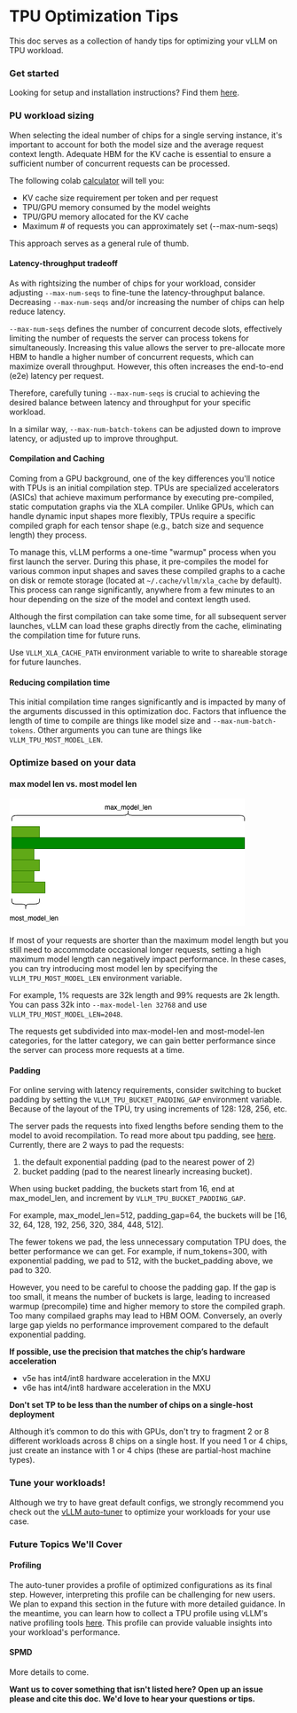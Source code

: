 # TPU Optimization Tips

This doc serves as a collection of handy tips for optimizing your vLLM on TPU workload.

### Get started

Looking for setup and installation instructions? Find them [here](../getting_started/installation/google_tpu.md).

### PU workload sizing

When selecting the ideal number of chips for a single serving instance, it's important to account for both the model size and the average request context length. Adequate HBM for the KV cache is essential to ensure a sufficient number of concurrent requests can be processed.

The following colab [calculator](https://colab.research.google.com/github/ericehanley/rightsize-vllm/blob/main/HBM_Calculator.ipynb) will tell you:

- KV cache size requirement per token and per request
- TPU/GPU memory consumed by the model weights
- TPU/GPU memory allocated for the KV cache
- Maximum \# of requests you can approximately set (--max-num-seqs)

This approach serves as a general rule of thumb. 

#### Latency-throughput tradeoff

As with rightsizing the number of chips for your workload, consider adjusting `--max-num-seqs` to fine-tune the latency-throughput balance. Decreasing `--max-num-seqs` and/or increasing the number of chips can help reduce latency.

`--max-num-seqs` defines the number of concurrent decode slots, effectively limiting the number of requests the server can process tokens for simultaneously. Increasing this value allows the server to pre-allocate more HBM to handle a higher number of concurrent requests, which can maximize overall throughput. However, this often increases the end-to-end (e2e) latency per request.

Therefore, carefully tuning `--max-num-seqs` is crucial to achieving the desired balance between latency and throughput for your specific workload.

In a similar way, `--max-num-batch-tokens` can be adjusted down to improve latency, or adjusted up to improve throughput.

#### Compilation and Caching

Coming from a GPU background, one of the key differences you'll notice with TPUs is an initial compilation step. TPUs are specialized accelerators (ASICs) that achieve maximum performance by executing pre-compiled, static computation graphs via the XLA compiler. Unlike GPUs, which can handle dynamic input shapes more flexibly, TPUs require a specific compiled graph for each tensor shape (e.g., batch size and sequence length) they process.

To manage this, vLLM performs a one-time "warmup" process when you first launch the server. During this phase, it pre-compiles the model for various common input shapes and saves these compiled graphs to a cache on disk or remote storage (located at `~/.cache/vllm/xla_cache` by default). This process can range significantly, anywhere from a few minutes to an hour depending on the size of the model and context length used.

Although the first compilation can take some time, for all subsequent server launches, vLLM can load these graphs directly from the cache, eliminating the compilation time for future runs. 

Use `VLLM_XLA_CACHE_PATH` environment variable to write to shareable storage for future launches. 

#### Reducing compilation time
This initial compilation time ranges significantly and is impacted by many of the arguments discussed in this optimization doc. Factors that influence the length of time to compile are things like model size and `--max-num-batch-tokens`. Other arguments you can tune are things like `VLLM_TPU_MOST_MODEL_LEN`. 

### Optimize based on your data

#### max model len vs. most model len

![most_model_len](../assets/design/v1/tpu/most_model_len.png)

If most of your requests are shorter than the maximum model length but you still need to accommodate occasional longer requests, setting a high maximum model length can negatively impact performance. In these cases, you can try introducing most model len by specifying the `VLLM_TPU_MOST_MODEL_LEN` environment variable.

For example, 1% requests are 32k length and 99% requests are 2k length. You can pass 32k into `--max-model-len 32768` and use `VLLM_TPU_MOST_MODEL_LEN=2048`.

The requests get subdivided into max-model-len and most-model-len categories, for the latter category, we can gain better performance since the server can process more requests at a time.

#### Padding

For online serving with latency requirements, consider switching to bucket padding by setting the `VLLM_TPU_BUCKET_PADDING_GAP` environment variable. Because of the layout of the TPU, try using increments of 128: 128, 256, etc.

The server pads the requests into fixed lengths before sending them to the model to avoid recompilation. To read more about tpu padding, see [here](https://cloud.google.com/tpu/docs/performance-guide#xla-efficiencies). Currently, there are 2 ways to pad the requests:

1) the default exponential padding (pad to the nearest power of 2)
2) bucket padding (pad to the nearest linearly increasing bucket). 

When using bucket padding, the buckets start from 16, end at max_model_len, and increment by `VLLM_TPU_BUCKET_PADDING_GAP`. 

For example, max_model_len=512, padding_gap=64, the buckets will be [16, 32, 64, 128, 192, 256, 320, 384, 448, 512].

The fewer tokens we pad, the less unnecessary computation TPU does, the better performance we can get. For example, if num_tokens=300, with exponential padding, we pad to 512, with the bucket_padding above, we pad to 320.

However, you need to be careful to choose the padding gap. If the gap is too small, it means the number of buckets is large, leading to increased warmup (precompile) time and higher memory to store the compiled graph. Too many compilaed graphs may lead to HBM OOM. Conversely, an overly large gap yields no performance improvement compared to the default exponential padding.

**If possible, use the precision that matches the chip’s hardware acceleration**

- v5e has int4/int8 hardware acceleration in the MXU
- v6e has int4/int8 hardware acceleration in the MXU

**Don't set TP to be less than the number of chips on a single-host deployment**

Although it’s common to do this with GPUs, don't try to fragment 2 or 8 different workloads across 8 chips on a single host. If you need 1 or 4 chips, just create an instance with 1 or 4 chips (these are partial-host machine types).

### Tune your workloads!

Although we try to have great default configs, we strongly recommend you check out the [vLLM auto-tuner](../../benchmarks/auto_tune/README.md) to optimize your workloads for your use case.


### Future Topics We'll Cover 

#### Profiling

The auto-tuner provides a profile of optimized configurations as its final step. However, interpreting this profile can be challenging for new users. We plan to expand this section in the future with more detailed guidance. In the meantime, you can learn how to collect a TPU profile using vLLM's native profiling tools [here](../../examples/offline_inference/profiling_tpu/README.md). This profile can provide valuable insights into your workload's performance.

#### SPMD
More details to come.

**Want us to cover something that isn't listed here? Open up an issue please and cite this doc. We'd love to hear your questions or tips.**